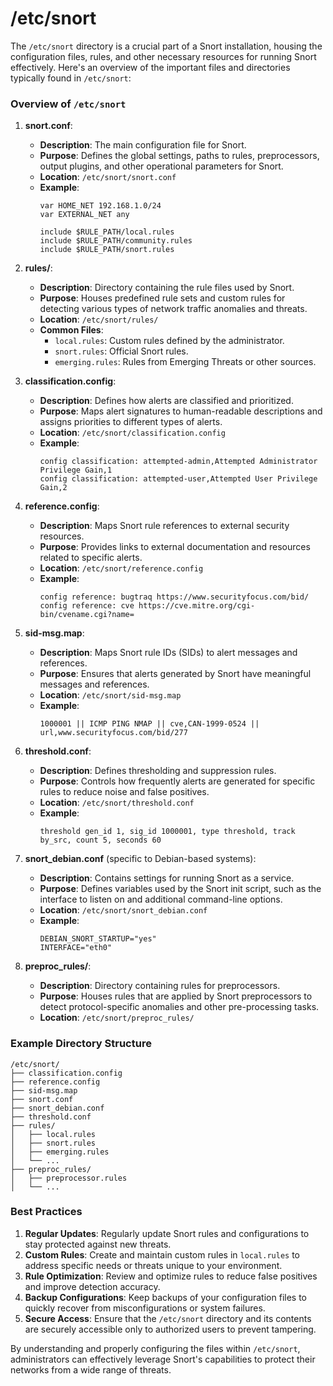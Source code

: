 # /etc/snort

The `/etc/snort` directory is a crucial part of a Snort installation, housing the configuration files, rules, and other necessary resources for running Snort effectively. Here's an overview of the important files and directories typically found in `/etc/snort`:

### Overview of `/etc/snort`

1. **snort.conf**:
   - **Description**: The main configuration file for Snort.
   - **Purpose**: Defines the global settings, paths to rules, preprocessors, output plugins, and other operational parameters for Snort.
   - **Location**: `/etc/snort/snort.conf`
   - **Example**:
     ```shell
     var HOME_NET 192.168.1.0/24
     var EXTERNAL_NET any

     include $RULE_PATH/local.rules
     include $RULE_PATH/community.rules
     include $RULE_PATH/snort.rules
     ```

2. **rules/**:
   - **Description**: Directory containing the rule files used by Snort.
   - **Purpose**: Houses predefined rule sets and custom rules for detecting various types of network traffic anomalies and threats.
   - **Location**: `/etc/snort/rules/`
   - **Common Files**:
     - `local.rules`: Custom rules defined by the administrator.
     - `snort.rules`: Official Snort rules.
     - `emerging.rules`: Rules from Emerging Threats or other sources.

3. **classification.config**:
   - **Description**: Defines how alerts are classified and prioritized.
   - **Purpose**: Maps alert signatures to human-readable descriptions and assigns priorities to different types of alerts.
   - **Location**: `/etc/snort/classification.config`
   - **Example**:
     ```shell
     config classification: attempted-admin,Attempted Administrator Privilege Gain,1
     config classification: attempted-user,Attempted User Privilege Gain,2
     ```

4. **reference.config**:
   - **Description**: Maps Snort rule references to external security resources.
   - **Purpose**: Provides links to external documentation and resources related to specific alerts.
   - **Location**: `/etc/snort/reference.config`
   - **Example**:
     ```shell
     config reference: bugtraq https://www.securityfocus.com/bid/
     config reference: cve https://cve.mitre.org/cgi-bin/cvename.cgi?name=
     ```

5. **sid-msg.map**:
   - **Description**: Maps Snort rule IDs (SIDs) to alert messages and references.
   - **Purpose**: Ensures that alerts generated by Snort have meaningful messages and references.
   - **Location**: `/etc/snort/sid-msg.map`
   - **Example**:
     ```shell
     1000001 || ICMP PING NMAP || cve,CAN-1999-0524 || url,www.securityfocus.com/bid/277
     ```

6. **threshold.conf**:
   - **Description**: Defines thresholding and suppression rules.
   - **Purpose**: Controls how frequently alerts are generated for specific rules to reduce noise and false positives.
   - **Location**: `/etc/snort/threshold.conf`
   - **Example**:
     ```shell
     threshold gen_id 1, sig_id 1000001, type threshold, track by_src, count 5, seconds 60
     ```

7. **snort_debian.conf** (specific to Debian-based systems):
   - **Description**: Contains settings for running Snort as a service.
   - **Purpose**: Defines variables used by the Snort init script, such as the interface to listen on and additional command-line options.
   - **Location**: `/etc/snort/snort_debian.conf`
   - **Example**:
     ```shell
     DEBIAN_SNORT_STARTUP="yes"
     INTERFACE="eth0"
     ```

8. **preproc_rules/**:
   - **Description**: Directory containing rules for preprocessors.
   - **Purpose**: Houses rules that are applied by Snort preprocessors to detect protocol-specific anomalies and other pre-processing tasks.
   - **Location**: `/etc/snort/preproc_rules/`

### Example Directory Structure

```
/etc/snort/
├── classification.config
├── reference.config
├── sid-msg.map
├── snort.conf
├── snort_debian.conf
├── threshold.conf
├── rules/
│   ├── local.rules
│   ├── snort.rules
│   ├── emerging.rules
│   └── ...
├── preproc_rules/
│   ├── preprocessor.rules
│   └── ...
```

### Best Practices

1. **Regular Updates**: Regularly update Snort rules and configurations to stay protected against new threats.
2. **Custom Rules**: Create and maintain custom rules in `local.rules` to address specific needs or threats unique to your environment.
3. **Rule Optimization**: Review and optimize rules to reduce false positives and improve detection accuracy.
4. **Backup Configurations**: Keep backups of your configuration files to quickly recover from misconfigurations or system failures.
5. **Secure Access**: Ensure that the `/etc/snort` directory and its contents are securely accessible only to authorized users to prevent tampering.

By understanding and properly configuring the files within `/etc/snort`, administrators can effectively leverage Snort's capabilities to protect their networks from a wide range of threats.
